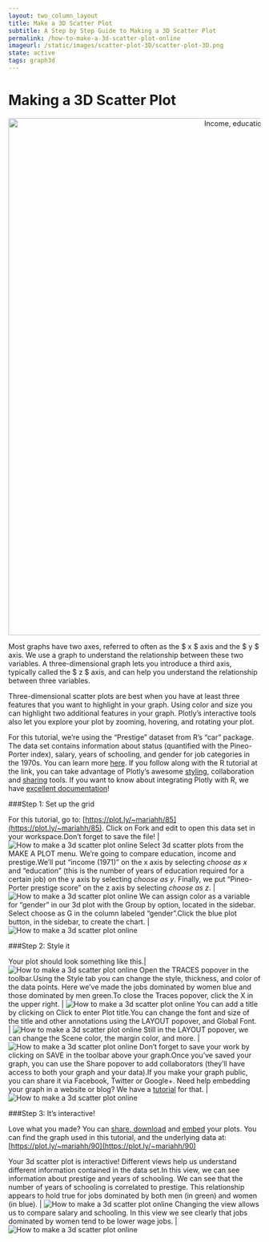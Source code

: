 ```yaml
---
layout: two_column_layout
title: Make a 3D Scatter Plot
subtitle: A Step by Step Guide to Making a 3D Scatter Plot
permalink: /how-to-make-a-3d-scatter-plot-online
imageurl: /static/images/scatter-plot-3D/scatter-plot-3D.png
state: active
tags: graph3d
---
```


# Making a 3D Scatter Plot

<div>
    <a href="https://plot.ly/~mariahh/90/" target="_blank" title="Income, education, gender and prestige" style="display: block; text-align: center;"><img src="https://plot.ly/~mariahh/90.png" alt="Income, education, gender and prestige" style="max-width: 100%;width: 1031px;"  width="1031" onerror="this.onerror=null;this.src='https://plot.ly/404.png';" /></a>
    <script data-plotly="mariahh:90" src="https://plot.ly/embed.js" async></script>
</div>

Most graphs have two axes, referred to often as the $ x $ axis and the $ y $ axis. We use a graph to understand the relationship between these two variables. A three-dimensional graph lets you introduce a third axis, typically called the $ z $ axis, and can help you understand the relationship between three variables.

Three-dimensional scatter plots are best when you have at least three features that you want to highlight in your graph. Using color and size you can highlight two additional features in your graph. Plotly’s interactive tools also let you explore your plot by zooming, hovering, and rotating your plot.

For this tutorial, we’re using the “Prestige” dataset from R’s “car” package. The data set contains information about status (quantified with the Pineo-Porter index), salary, years of schooling, and gender for job categories in the 1970s. You can learn more [here](http://www.princeton.edu/~otorres/Regression101R.pdf). If you follow along with the R tutorial at the link, you can take advantage of Plotly’s awesome [styling](http://vimeo.com/94000688), collaboration and [sharing](https://plot.ly/how-to-share-and-print-plotly-graphs/) tools. If you want to know about integrating Plotly with R, we have [excellent documentation](http://plot.ly/R)!

###Step 1: Set up the grid

For this tutorial, go to: [https://plot.ly/~mariahh/85](https://plot.ly/~mariahh/85). Click on Fork and edit to open this data set in your workspace.Don’t forget to save the file! | ![How to make a 3d scatter plot online](/static/images/scatter-plot-3D/image01.png)
Select 3d scatter plots from the MAKE A PLOT menu. We’re going to compare education, income and prestige.We’ll put “income (1971)” on the x axis by selecting *choose as x* and “education” (this is the number of years of education required for a certain job) on the y axis by selecting *choose as y*. Finally, we put “Pineo-Porter prestige score” on the z axis by selecting *choose as z*. | ![How to make a 3d scatter plot online](/static/images/scatter-plot-3D/image05.png)
We can assign color as a variable for “gender” in our 3d plot with the Group by option, located in the sidebar. Select choose as G in the column labeled “gender”.Click the blue plot button, in the sidebar, to create the chart. | ![How to make a 3d scatter plot online](/static/images/scatter-plot-3D/image08.png)

###Step 2: Style it

Your plot should look something like this.| ![How to make a 3d scatter plot online](/static/images/scatter-plot-3D/image06.png)
Open the TRACES popover in the toolbar.Using the Style tab you can change the style, thickness, and color of the data points. Here we’ve made the jobs dominated by women blue and those dominated by men green.To close the Traces popover, click the X in the upper right. | ![How to make a 3d scatter plot online](/static/images/scatter-plot-3D/image03.png)
You can add a title by clicking on Click to enter Plot title.You can change the font and size of the title and other annotations using the LAYOUT popover, and Global Font. | ![How to make a 3d scatter plot online](/static/images/scatter-plot-3D/image07.png)
Still in the LAYOUT popover, we can change the Scene color, the margin color, and more. | ![How to make a 3d scatter plot online](/static/images/scatter-plot-3D/image02.png)
Don’t forget to save your work by clicking on SAVE in the toolbar above your graph.Once you’ve saved your graph, you can use the Share popover to add collaborators (they’ll have access to both your graph and your data).If you make your graph public, you can share it via Facebook, Twitter or Google+. Need help embedding your graph in a website or blog? We have a [tutorial](https://plot.ly/how-to-embed-plotly-graphs-in-websites/) for that. | ![How to make a 3d scatter plot online](/static/images/scatter-plot-3D/image00.png)

###Step 3: It’s interactive!

Love what you made? You can [share, download](https://plot.ly/how-to-share-and-print-plotly-graphs/) and [embed](https://plot.ly/how-to-embed-plotly-graphs-in-websites/) your plots. You can find the graph used in this tutorial, and the underlying data at: [https://plot.ly/~mariahh/90](https://plot.ly/~mariahh/90)

Your 3d scatter plot is interactive! Different views help us understand different information contained in the data set.In this view, we can see information about prestige and years of schooling. We can see that the number of years of schooling is correlated to prestige. This relationship appears to hold true for jobs dominated by both men (in green) and women (in blue). | ![How to make a 3d scatter plot online](/static/images/scatter-plot-3D/image04.png)
Changing the view allows us to compare salary and schooling. In this view we see clearly that jobs dominated by women tend to be lower wage jobs. | ![How to make a 3d scatter plot online](/static/images/scatter-plot-3D/image09.png)

